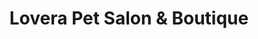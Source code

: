 ---
title: "Lovera Pet Salon & Boutique"
url: /vancouver/lovera-pet-salon-and-boutique/
shop: pet grooming
---